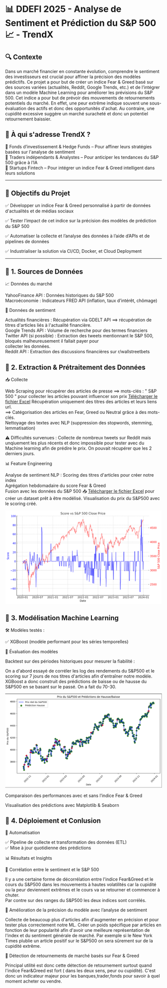 # 📊 DDEFI 2025 - Analyse de Sentiment et Prédiction du S&P 500 📈 - TrendX

## 🔍 Contexte

Dans un marché financier en constante évolution, comprendre le sentiment des investisseurs est crucial pour affiner la précision des modèles prédictifs.
Ce projet a pour but de créer un indice Fear & Greed basé sur des sources variées (actualités, Reddit, Google Trends, etc.) et de l’intégrer dans un modèle Machine Learning pour améliorer les prévisions du S&P 500.
Cet indice a pour but de prévoir des mouvements de retournements potentiels du marché. En effet, une peur extrême indique souvent une sous-évaluation des actifs et donc des opportunités d'achat. Au contraire, une cupidité excessive suggère un marché suracheté et donc un potentiel retournement baissier. 

## 💼 À qui s'adresse TrendX ?

📌 Fonds d’investissement & Hedge Funds – Pour affiner leurs stratégies basées sur l'analyse de sentiment  
📌 Traders indépendants & Analystes – Pour anticiper les tendances du S&P 500 grâce à l’IA  
📌 Startups Fintech – Pour intégrer un indice Fear & Greed intelligent dans leurs solutions  

---

## 🎯 Objectifs du Projet

✅ Développer un indice Fear & Greed personnalisé à partir de données d'actualités et de médias sociaux

✅ Tester l’impact de cet indice sur la précision des modèles de prédiction du S&P 500

✅ Automatiser la collecte et l’analyse des données à l’aide d’APIs et de pipelines de données

✅ Industrialiser la solution via CI/CD, Docker, et Cloud Deployment

---

## 📌 1. Sources de Données

📈 Données du marché  

YahooFinance API : Données historiques du S&P 500    
Macroéconomie : Indicateurs FRED API (inflation, taux d’intérêt, chômage)  

📢 Données de sentiment
 
Actualités financières : Récupération via GDELT API  ==> récupération de titres d'articles liés à l'actualité financière.       
Google Trends API : Volume de recherche pour des termes financiers    
Twitter API (si possible) : Extraction des tweets mentionnant le S&P 500, bloqués malheureusement il fallait payer pour    
collecter les données.   
Reddit API : Extraction des discussions financières sur r/wallstreetbets   

## 📌 2. Extraction & Prétraitement des Données

📥 Collecte

Web Scraping pour récupérer des articles de presse ==> mots-clés : " S&P 500 " pour collecter les articles pouvant influencer son prix
[Télécharger le fichier Excel](SP500_Fear_Greed_Articles_finale.xlsx)
Récupération uniquement des titres des articles et leurs liens url.   
==> Catégorisation des articles en Fear, Greed ou Neutral grâce à des mots-clés.  
Nettoyage des textes avec NLP (suppression des stopwords, stemming, lemmatisation)    

⚠️ Difficultés survenues : Collecte de nombreux tweets sur Reddit mais unqiuement les plus récents et donc impossible pour tester avec du Machine learning afin de prédire le prix. On pouvait récupérer que les 2 derniers jours.  

📊 Feature Engineering

Analyse de sentiment NLP : Scoring des titres d'articles pour créer notre index   
Agrégation hebdomadaire du score Fear & Greed  
Fusion avec les données du S&P 500 📥 [Télécharger le fichier Excel](https://github.com/votre-repo/votre-projet/blob/main/fichier.xlsx)
pour créer un dataset prêt à être modélisé.
Visualisation du prix du S&P500 avec le scoring créé.

![Graphique du SP&500 et du scoring en fonction du temps](GraphiqueS&P-Fear&Greed.png)  

## 📌 3. Modélisation Machine Learning

🛠️ Modèles testés :

✅ XGBoost (modèle performant pour les séries temporelles)  
 
🎯 Évaluation des modèles

Backtest sur des périodes historiques pour mesurer la fiabilité :    

On a d'abord essayé de corréler les log des rendements du S&P500 et le scoring sur 7 jours de nos titres d'articles afin d'entraîner notre modèle. XGBoost a donc construit des prédictions de baisse ou de hausse du S&P500 en se basant sur le passé. On a fait du 70-30.  

![Graphique de la prediction d'un potentiel retournement haussier ou baissier](PrédictionML.png)

Comparaison des performances avec et sans l’indice Fear & Greed  

Visualisation des prédictions avec Matplotlib & Seaborn  

## 📌 4. Déploiement et Conlusion

🚀 Automatisation

✅ Pipeline de collecte et transformation des données (ETL)  
✅ Mise à jour quotidienne des prédictions  


📊 Résultats et Insights

📌 Corrélation entre le sentiment et le S&P 500 

Il y a une certaine forme de décorrélation entre l'indice Fear&Greed et le cours du S&P500 dans les mouvements à hautes volatilités car la cupidité ou la peur deviennent extrêmes et le cours va se retourner et commencer à chuter.  
Par contre sur des ranges du S&P500 les deux indices sont corrélés. 

📌 Amélioration de la précision du modèle avec l’analyse de sentiment  

Collecte de beaucoup plus d'articles afin d'augmenter en précision et pour tester plus correctement notre ML. Créer un poids spécifique par articles en fonction de leur popularité afin d'avoir une meilleure représentation de l'index et du sentiment générale de marché. Par exemple si le New York Times plublie un article positif sur le S&P500 on sera sûrement sur de la cupidité extrême.

📌 Détection de retournements de marché basés sur Fear & Greed  

Principal utilité est donc cette détection de retournement surtout quand l'indice Fear&Greed est fort ( dans les deux sens, peur ou cupidité). C'est donc un indicateur majeur pour les banques,trader,fonds pour savoir à quel moment acheter ou vendre. 
